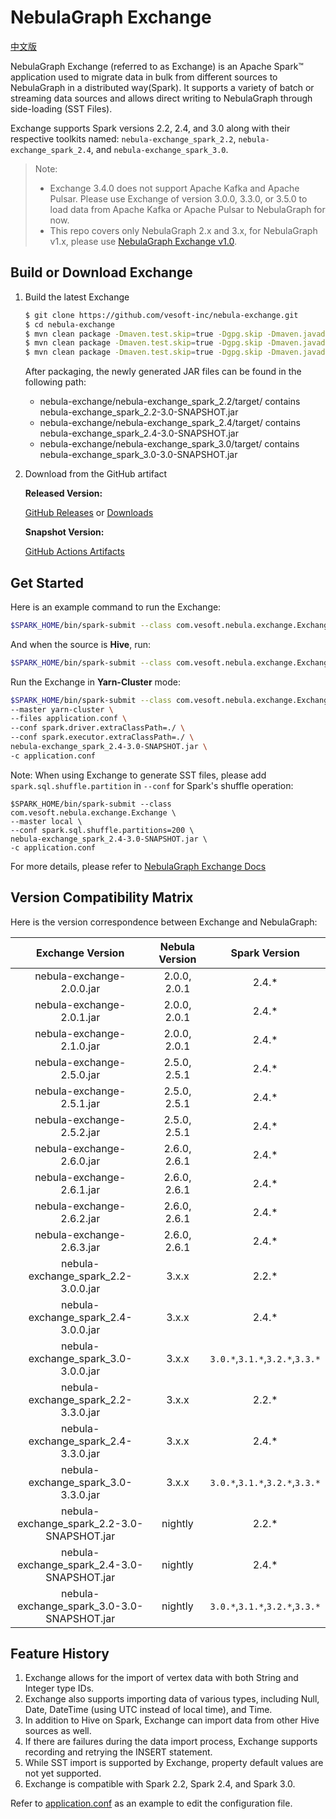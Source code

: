 # NebulaGraph Exchange
 [中文版](https://github.com/vesoft-inc/nebula-exchange/blob/master/README-CN.md)

NebulaGraph Exchange (referred to as Exchange) is an Apache Spark™ application used to migrate data in bulk from different sources to NebulaGraph in a distributed way(Spark). It supports a variety of batch or streaming data sources and allows direct writing to NebulaGraph through side-loading (SST Files).

Exchange supports Spark versions 2.2, 2.4, and 3.0 along with their respective toolkits named: `nebula-exchange_spark_2.2`, `nebula-exchange_spark_2.4`, and `nebula-exchange_spark_3.0`.

> Note:
> - Exchange 3.4.0 does not support Apache Kafka and Apache Pulsar. Please use Exchange of version 3.0.0, 3.3.0, or 3.5.0 to load data from Apache Kafka or Apache Pulsar to NebulaGraph for now.
> - This repo covers only NebulaGraph 2.x and 3.x, for NebulaGraph v1.x, please use [NebulaGraph Exchange v1.0](https://github.com/vesoft-inc/nebula-java/tree/v1.0/tools/exchange).

## Build or Download Exchange

1. Build the latest Exchange

    ```bash
    $ git clone https://github.com/vesoft-inc/nebula-exchange.git
    $ cd nebula-exchange
    $ mvn clean package -Dmaven.test.skip=true -Dgpg.skip -Dmaven.javadoc.skip=true -pl nebula-exchange_spark_2.2 -am -Pscala-2.11 -Pspark-2.2
    $ mvn clean package -Dmaven.test.skip=true -Dgpg.skip -Dmaven.javadoc.skip=true -pl nebula-exchange_spark_2.4 -am -Pscala-2.11 -Pspark-2.4
    $ mvn clean package -Dmaven.test.skip=true -Dgpg.skip -Dmaven.javadoc.skip=true -pl nebula-exchange_spark_3.0 -am -Pscala-2.12 -Pspark-3.0
    ```

    After packaging, the newly generated JAR files can be found in the following path:
    - nebula-exchange/nebula-exchange_spark_2.2/target/ contains nebula-exchange_spark_2.2-3.0-SNAPSHOT.jar
    - nebula-exchange/nebula-exchange_spark_2.4/target/ contains nebula-exchange_spark_2.4-3.0-SNAPSHOT.jar
    - nebula-exchange/nebula-exchange_spark_3.0/target/ contains nebula-exchange_spark_3.0-3.0-SNAPSHOT.jar

3. Download from the GitHub artifact
   
   **Released Version:**

   [GitHub Releases](https://github.com/vesoft-inc/nebula-exchange/releases)
   or [Downloads](https://www.nebula-graph.io/release?exchange=)

   **Snapshot Version:**

   [GitHub Actions Artifacts](https://github.com/vesoft-inc/nebula-exchange/actions/workflows/snapshot.yml)

## Get Started

Here is an example command to run the Exchange:

```bash
$SPARK_HOME/bin/spark-submit --class com.vesoft.nebula.exchange.Exchange --master local nebula-exchange_spark_2.4-3.0-SNAPSHOT.jar -c /path/to/application.conf
```

And when the source is **Hive**, run:

```bash
$SPARK_HOME/bin/spark-submit --class com.vesoft.nebula.exchange.Exchange --master local nebula-exchange_spark_2.4-3.0-SNAPSHOT.jar -c /path/to/application.conf -h
```

Run the Exchange in **Yarn-Cluster** mode:

```bash
$SPARK_HOME/bin/spark-submit --class com.vesoft.nebula.exchange.Exchange \
--master yarn-cluster \
--files application.conf \
--conf spark.driver.extraClassPath=./ \
--conf spark.executor.extraClassPath=./ \
nebula-exchange_spark_2.4-3.0-SNAPSHOT.jar \
-c application.conf
```

Note: When using Exchange to generate SST files, please add `spark.sql.shuffle.partition` in `--conf` for Spark's shuffle operation:

```
$SPARK_HOME/bin/spark-submit --class com.vesoft.nebula.exchange.Exchange \
--master local \
--conf spark.sql.shuffle.partitions=200 \
nebula-exchange_spark_2.4-3.0-SNAPSHOT.jar \
-c application.conf
```

For more details, please refer to [NebulaGraph Exchange Docs](https://docs.nebula-graph.io/master/nebula-exchange/about-exchange/ex-ug-what-is-exchange/)

## Version Compatibility Matrix

Here is the version correspondence between Exchange and NebulaGraph:

| Exchange Version | Nebula Version | Spark Version |
|:----------------:|:--------------:|:--------------:|
|nebula-exchange-2.0.0.jar|  2.0.0, 2.0.1  |2.4.*|
|nebula-exchange-2.0.1.jar|  2.0.0, 2.0.1  |2.4.*|
|nebula-exchange-2.1.0.jar|  2.0.0, 2.0.1  |2.4.*|
|nebula-exchange-2.5.0.jar|  2.5.0, 2.5.1  |2.4.*|
|nebula-exchange-2.5.1.jar|  2.5.0, 2.5.1  |2.4.*|
|nebula-exchange-2.5.2.jar|  2.5.0, 2.5.1  |2.4.*|
|nebula-exchange-2.6.0.jar|  2.6.0, 2.6.1  |2.4.*|
|nebula-exchange-2.6.1.jar|  2.6.0, 2.6.1  |2.4.*|
|nebula-exchange-2.6.2.jar|  2.6.0, 2.6.1  |2.4.*|
|nebula-exchange-2.6.3.jar|  2.6.0, 2.6.1  |2.4.*|
|nebula-exchange_spark_2.2-3.0.0.jar|  3.x.x  |2.2.*|
|nebula-exchange_spark_2.4-3.0.0.jar|  3.x.x  |2.4.*|
|nebula-exchange_spark_3.0-3.0.0.jar|  3.x.x  |`3.0.*`,`3.1.*`,`3.2.*`,`3.3.*`|
|nebula-exchange_spark_2.2-3.3.0.jar|  3.x.x  |2.2.*|
|nebula-exchange_spark_2.4-3.3.0.jar|  3.x.x  |2.4.*|
|nebula-exchange_spark_3.0-3.3.0.jar|  3.x.x  |`3.0.*`,`3.1.*`,`3.2.*`,`3.3.*`|
|nebula-exchange_spark_2.2-3.0-SNAPSHOT.jar|     nightly    |2.2.*|
|nebula-exchange_spark_2.4-3.0-SNAPSHOT.jar|     nightly    |2.4.*|
|nebula-exchange_spark_3.0-3.0-SNAPSHOT.jar|     nightly    |`3.0.*`,`3.1.*`,`3.2.*`,`3.3.*`|

## Feature History

1. Exchange allows for the import of vertex data with both String and Integer type IDs.
2. Exchange also supports importing data of various types, including Null, Date, DateTime (using UTC instead of local time), and Time.
3. In addition to Hive on Spark, Exchange can import data from other Hive sources as well.
4. If there are failures during the data import process, Exchange supports recording and retrying the INSERT statement.
5. While SST import is supported by Exchange, property default values are not yet supported.
6. Exchange is compatible with Spark 2.2, Spark 2.4, and Spark 3.0.

Refer to [application.conf](https://github.com/vesoft-inc/nebula-exchange/blob/master/exchange-common/src/test/resources/application.conf) as an example to edit the configuration file.
